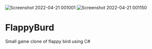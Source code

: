 ![Screenshot 2022-04-21 001001](https://user-images.githubusercontent.com/95317847/164395737-8e358fb2-fd31-4357-a6ac-d88f19cc4268.png)
![Screenshot 2022-04-21 001150](https://user-images.githubusercontent.com/95317847/164395754-3727d415-6e23-473b-9d3d-9d51859f77d0.png)
# FlappyBurd
Small game clone of flappy bird using C# 

